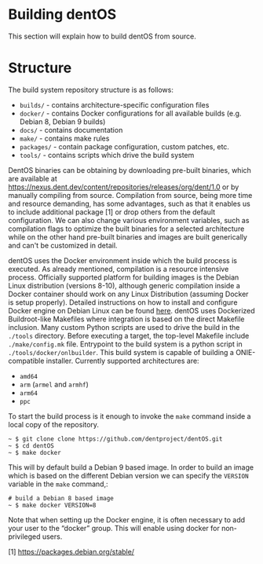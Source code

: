 # Building dentOS

This section will explain how to build dentOS from source.

# Structure
The build system repository structure is as follows:
- `builds/` - contains architecture-specific configuration files
- `docker/` - contains Docker configurations for all available builds (e.g. Debian 8, Debian 9 builds)
- `docs/` - contains documentation
- `make/` - contains make rules
- `packages/` - contain package configuration, custom patches, etc.
- `tools/` - contains scripts which drive the build system

DentOS binaries can be obtaining by downloading pre-built binaries, which are available at https://nexus.dent.dev/content/repositories/releases/org/dent/1.0 or by manually compiling from source.
Compilation from source, being more time and resource demanding, has some advantages, such as that it enables us to include additional package [1] or drop others from the default configuration. We can also change various environment variables, such as compilation flags to optimize the built binaries for a selected architecture while on the other hand pre-built binaries and images are built generically and can't be customized in detail.

dentOS uses the Docker environment inside which the build process is executed.
As already mentioned, compilation is a resource intensive process.
Officially supported platform for building images is the Debian Linux distribution (versions 8-10), although generic compilation inside a Docker container should work on any Linux Distribution (assuming Docker is setup properly). Detailed instructions on how to install and configure Docker engine on Debian Linux can be found [here](https://docs.docker.com/engine/install/debian).
dentOS uses Dockerized Buildroot-like Makefiles where integration is based on the direct Makefile inclusion.
Many custom Python scripts are used to drive the build in the `./tools` directory. Before executing a target, the top-level Makefile include `./make/config.mk` file.
Entrypoint to the build system is a python script in `./tools/docker/onlbuilder`. This build system is capable of building a ONIE-compatible installer.
Currently supported architectures are: 
- `amd64`
- `arm` (`armel` and `armhf`)
- `arm64`
- `ppc`

 To start the build process is it enough to invoke the `make` command inside a local copy of the repository.
 ```
 ~ $ git clone clone https://github.com/dentproject/dentOS.git
 ~ $ cd dentOS
 ~ $ make docker
 ```
 This will by default build a Debian 9 based image. In order to build an image which is based on the different Debian version we can specify the `VERSION` variable in the `make` command,:
 ```
 # build a Debian 8 based image
 ~ $ make docker VERSION=8
 ```
 
Note that when setting up the Docker engine, it is often necessary to add your user to the “docker” group. This will enable using docker for non-privileged users.


[1] https://packages.debian.org/stable/

